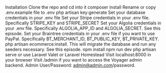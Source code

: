 Installation
Clone the repo and cd into it
composer install
Rename or copy .env.example file to .env
php artisan key:generate
Set your database credentials in your .env file
Set your Stripe credentials in your .env file. Specifically STRIPE_KEY and STRIPE_SECRET
Set your Algolia credentials in your .env file. Specifically ALGOLIA_APP_ID and ALGOLIA_SECRET. See this episode.
Set your Braintree credentials in your .env file if you want to use PayPal. Specifically BT_MERCHANT_ID, BT_PUBLIC_KEY, BT_PRIVATE_KEY. 
php artisan ecommerce:install. This will migrate the database and run any seeders necessary. See this episode.
npm install
npm run dev
php artisan serve or use Laravel Valet or Laravel Homestead
Visit localhost:8000 in your browser
Visit /admin if you want to access the Voyager admin backend. Admin User/Password: admin@admin.com/password.
